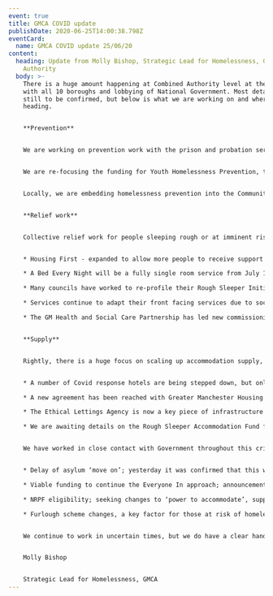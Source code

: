 ```yaml
---
event: true
title: GMCA COVID update
publishDate: 2020-06-25T14:00:38.798Z
eventCard:
  name: GMCA COVID update 25/06/20
content:
  heading: Update from Molly Bishop, Strategic Lead for Homelessness, GM Combined
    Authority
  body: >-
    There is a huge amount happening at Combined Authority level at the moment,
    with all 10 boroughs and lobbying of National Government. Most detail is
    still to be confirmed, but below is what we are working on and where it is
    heading.


    **Prevention**


    We are working on prevention work with the prison and probation services and have established a formal ongoing link into HMPPS with representation from all sectors.


    We are re-focusing the funding for Youth Homelessness Prevention, to be able to bring services online quickly.


    Locally, we are embedding homelessness prevention into the Community Hubs that have been set up through Covid, as a key piece of community infrastructure.


    **Relief work**


    Collective relief work for people sleeping rough or at imminent risk continues in the form of:


    * Housing First - expanded to allow more people to receive support and re-housing this year. The service will be able to take new referrals from August 2020.

    * A Bed Every Night will be a fully single room service from July 1st 2020, with a total of 524 beds, 234 being new capacity, including NRPF provision and specialist support.

    * Many councils have worked to re-profile their Rough Sleeper Initiative funding to allow for more accommodation, outreach and in-reach services to be provided in recognition of the risk to life from Covid.

    * Services continue to adapt their front facing services due to social distancing restrictions. These are set to continue to change and adapt as the guidance moves on. Please stay in close contact with your local council to stay up to date on these changes.

    * The GM Health and Social Care Partnership has led new commissioning for a Call and Check peer-led service provided by Groundswell. They are also working with mental health and substance misuse commissioners and providers to fill gaps in local provision, building a more integrated system.


    **Supply**


    Rightly, there is a huge focus on scaling up accommodation supply, both temporary and settled. This addresses the immediate pressures of continuing to accommodate people who came in through Covid, those who remain on the streets, and the households in temporary accommodation who need homes to move on to.


    * A number of Covid response hotels are being stepped down, but only with move on options for everyone into settled or temporary accommodation. Some hotels will remain open to give more time for this process and ensure no one is forced to return to the streets.

    * A new agreement has been reached with Greater Manchester Housing Providers that will see an increase in allocations to homeless households, commitment to provision of Housing First tenancies, and prioritisation of the work of the Ethical Lettings Agency.

    * The Ethical Lettings Agency is now a key piece of infrastructure to scale up access into the private rented sector, we are close to completion on a deal with social housing investors to see large scale purchase, refurb and leasing into the ELA that will benefit hundreds of homeless households.

    * We are awaiting details on the Rough Sleeper Accommodation Fund from national Government (‘6,000 homes in 2 years’), and preparing delivery models and additional investment through the Housing Investment Fund and other social investor partners to maximise this. Currently drawing up models of property acquisition, refurb and lease, new supported accommodation, and new build transfer opportunities.


    We have worked in close contact with Government throughout this crisis and will continue to. Our key messages remain, but we are especially focused on these policy areas:


    * Delay of asylum ‘move on’; yesterday it was confirmed that this would not be delayed any longer.

    * Viable funding to continue the Everyone In approach; announcement of additional £85m to March 2021 will be helpful for this and we’re awaiting details about allocation.

    * NRPF eligibility; seeking changes to ‘power to accommodate’, supported by the necessary funding and welfare allowances.

    * Furlough scheme changes, a key factor for those at risk of homelessness.


    We continue to work in uncertain times, but we do have a clear handle on the scale and type of accommodation needed to ensure everyone can be safely accommodated in the immediate future. We will continue to work with all partners to achieve this and thank you for being part of it.


    Molly Bishop


    Strategic Lead for Homelessness, GMCA
---
```


